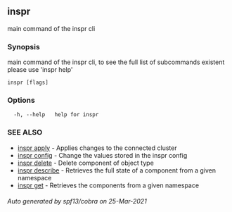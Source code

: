 ## inspr

main command of the inspr cli

### Synopsis

main command of the inspr cli, to see the full list of subcommands existent please use 'inspr help'

```
inspr [flags]
```

### Options

```
  -h, --help   help for inspr
```

### SEE ALSO

* [inspr apply](inspr_apply.md)	 - Applies changes to the connected cluster
* [inspr config](inspr_config.md)	 - Change the values stored in the inspr config
* [inspr delete](inspr_delete.md)	 - Delete component of object type
* [inspr describe](inspr_describe.md)	 - Retrieves the full state of a component from a given namespace
* [inspr get](inspr_get.md)	 - Retrieves the components from a given namespace

###### Auto generated by spf13/cobra on 25-Mar-2021
